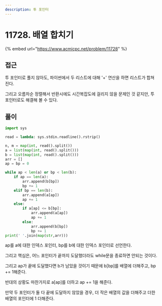 ```yaml
---
description: 투 포인터
---
```


# 11728. 배열 합치기

{% embed url="https://www.acmicpc.net/problem/11728" %}

## 접근

투 포인터로 풀지 않아도, 파이썬에서 두 리스트에 대해 '+' 연산을 하면 리스트가 합쳐진다.

그리고 오름차순 정렬해서 반환시에도 시간복잡도에 걸리지 않을 문제인 것 같지만, 투 포인터로도 해결해 볼 수 있다.

## 풀이

```python
import sys

read = lambda: sys.stdin.readline().rstrip()

n, m = map(int, read().split())
a = list(map(int, read().split()))
b = list(map(int, read().split()))
arr = []
ap = bp = 0

while ap < len(a) or bp < len(b):
    if ap == len(a):
        arr.append(b[bp])
        bp += 1
    elif bp == len(b):
        arr.append(a[ap])
        ap += 1
    else:
        if a[ap] <= b[bp]:
            arr.append(a[ap])
            ap += 1
        else:
            arr.append(b[bp])
            bp += 1
print(' '.join(map(str,arr)))
```

ap를 a에 대한 인덱스 포인터, bp를 b에 대한 인덱스 포인터로 선언한다.

그리고 핵심은, 어느 포인터가 끝까지 도달했더라도 while문을 종료하면 안되는 것이다.

그리고 ap가 끝에 도달했다면 b가 남았을 것이기 때문에 b\[bp]를 배열에 더해주고, bp += 1해준다.

반대의 상황도 마찬가지로 a\[ap]를 더하고 ap += 1을 해준다.

만약 두 포인터가 둘 다 끝에 도달하지 않았을 경우, 더 작은 배열의 값을 더해주고 더한 배열의 포인터에 1 더해준다.
